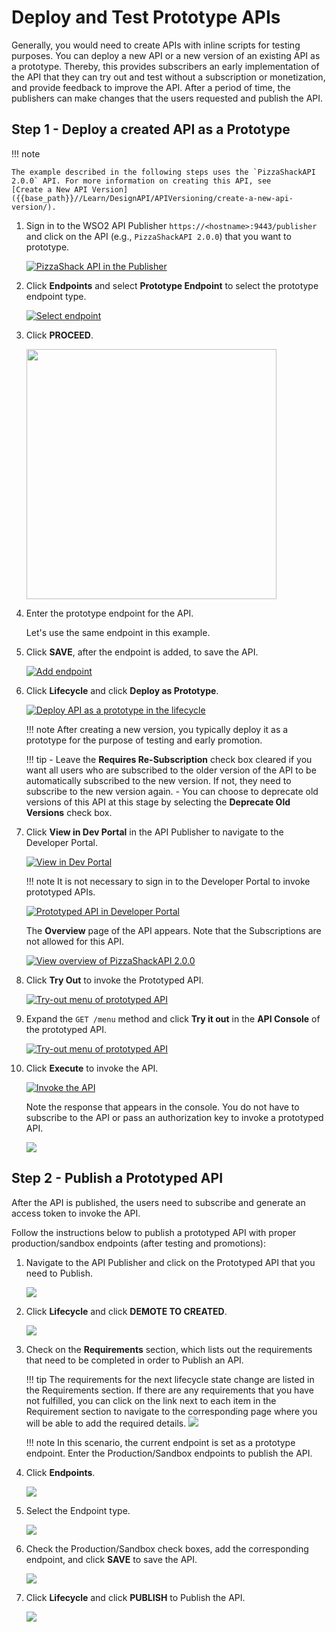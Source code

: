 # Deploy and Test Prototype APIs

Generally, you would need to create APIs with inline scripts for testing purposes. You can deploy a new API or a new version of an existing API as a prototype. Thereby, this provides subscribers an early implementation of the API that they can try out and test without a subscription or monetization, and provide feedback to improve the API. After a period of time, the publishers can make changes that the users requested and publish the API.

## Step 1 - Deploy a created API as a Prototype

!!! note

    The example described in the following steps uses the `PizzaShackAPI 2.0.0` API. For more information on creating this API, see 
    [Create a New API Version]({{base_path}}//Learn/DesignAPI/APIVersioning/create-a-new-api-version/).

1.  Sign in to the WSO2 API Publisher `https://<hostname>:9443/publisher` and click on the API (e.g., `PizzaShackAPI 2.0.0`) that you want to prototype.
     
     [![PizzaShack API in the Publisher]({{base_path}}/assets/img/Learn/prototype-api-PizzaShack-publisher.png)]({{base_path}}/assets/img/Learn/prototype-api-PizzaShack-publisher.png)

2. Click **Endpoints** and select **Prototype Endpoint** to select the prototype endpoint type.

     [![Select endpoint]({{base_path}}/assets/img/Learn/prototype-api-select-endpoint-type.png)]({{base_path}}/assets/img/Learn/prototype-api-select-endpoint-type.png)

3. Click **PROCEED**.
    
     <img src="{{base_path}}/assets/img/Learn/prototype-api-change-endpoint-confirmation.png" width="400px" />
 
4.  Enter the prototype endpoint for the API. 

     Let's use the same endpoint in this example.

     
5. Click **SAVE**, after the endpoint is added, to save the API.

     [![Add endpoint]({{base_path}}/assets/img/Learn/prototype-api-endpoint-added.png)]({{base_path}}/assets/img/Learn/prototype-api-endpoint-added.png)
    

6.  Click **Lifecycle** and click **Deploy as Prototype**.

     [![Deploy API as a prototype in the lifecycle]({{base_path}}/assets/img/Learn/prototype-api-deploy-as-prototype.png)]({{base_path}}/assets/img/Learn/prototype-api-deploy-as-prototype.png)

    !!! note
        After creating a new version, you typically deploy it as a prototype for the purpose of testing and early promotion.
   
    
    !!! tip
        -   Leave the **Requires Re-Subscription** check box cleared if you want all users who are subscribed to the older version of the API to be automatically subscribed to the new version. If not, they need to subscribe to the new version again.
        -   You can choose to deprecate old versions of this API at this stage by selecting the **Deprecate Old Versions** check box.


4.  Click **View in Dev Portal** in the API Publisher to navigate to the Developer Portal.

     [![View in Dev Portal]({{base_path}}/assets/img/Learn/prototype-api-view-in-dev-portal.png)]({{base_path}}/assets/img/Learn/prototype-api-view-in-dev-portal.png)
    
    !!! note
        It is not necessary to sign in to the Developer Portal to invoke prototyped APIs.

    [![Prototyped API in Developer Portal]({{base_path}}/assets/img/Learn/prototype-api-in-dev-portal.png)]({{base_path}}/assets/img/Learn/prototype-api-in-dev-portal.png)
    
    The **Overview** page of the API appears. Note that the Subscriptions are not allowed for this API.

    [![View overview of PizzaShackAPI 2.0.0]({{base_path}}/assets/img/Learn/prototype-api-subscriptions-not-allowed.png)]({{base_path}}/assets/img/Learn/prototype-api-subscriptions-not-allowed.png)

5.  Click **Try Out** to invoke the Prototyped API. 
   
     [![Try-out menu of prototyped API]({{base_path}}/assets/img/Learn/prototype-api-try-out-menu.png)]({{base_path}}/assets/img/Learn/prototype-api-try-out-menu.png)


6.  Expand the `GET /menu` method and click **Try it out** in the **API Console** of the prototyped API.

     [![Try-out menu of prototyped API]({{base_path}}/assets/img/Learn/prototype-api-menu-try-it-out.png)]({{base_path}}/assets/img/Learn/prototype-api-menu-try-it-out.png)


7.  Click **Execute** to invoke the API.

     [![Invoke the API]({{base_path}}/assets/img/Learn/prototype-api-execute.png)]({{base_path}}/assets/img/Learn/prototype-api-execute.png)

    Note the response that appears in the console. You do not have to subscribe to the API or pass an authorization key to invoke a prototyped API.
    
    [![]({{base_path}}/assets/img/Learn/prototype-api-success-response.png)]({{base_path}}/assets/img/Learn/prototype-api-success-response.png)

## Step 2 - Publish a Prototyped API

After the API is published, the users need to subscribe and generate an access token to invoke the API.

Follow the instructions below to publish a prototyped API with proper production/sandbox endpoints (after testing and promotions): 

1. Navigate to the API Publisher and click on the Prototyped API that you need to Publish.
    
     [![]({{base_path}}/assets/img/Learn/prototype-api-click-on-api.png)]({{base_path}}/assets/img/Learn/prototype-api-click-on-api.png)
    
2. Click **Lifecycle** and click **DEMOTE TO CREATED**.

     [![]({{base_path}}/assets/img/Learn/prototype-api-demote-to-created.png)]({{base_path}}/assets/img/Learn/prototype-api-demote-to-created.png)

3. Check on the **Requirements** section, which lists out the requirements that need to be completed in order to Publish an API. 

    !!! tip
        The requirements for the next lifecycle state change are listed in the Requirements section.
        If there are any requirements that you have not fulfilled, you can click on the link next to each item in the Requirement section to navigate to the corresponding page where you will be able to add the required details.
        [![]({{base_path}}/assets/img/Learn/api-lifecycle-requirements.png)]({{base_path}}/assets/img/Learn/api-lifecycle-requirements.png)
        
        
    !!! note
        In this scenario, the current endpoint is set as a prototype endpoint. Enter the Production/Sandbox endpoints to publish the API.
         
4. Click **Endpoints**.

     [![]({{base_path}}/assets/img/Learn/prototype-api-to-endpoints.png)]({{base_path}}/assets/img/Learn/prototype-api-to-endpoints.png)
 
5. Select the Endpoint type.

     [![]({{base_path}}/assets/img/Learn/prototype-api-select-http-endpoint.png)]({{base_path}}/assets/img/Learn/prototype-api-select-http-endpoint.png)

6. Check the Production/Sandbox check boxes, add the corresponding endpoint, and click **SAVE** to save the API.

     [![]({{base_path}}/assets/img/Learn/prototype-api-to-publish-add-endpoint.png)]({{base_path}}/assets/img/Learn/prototype-api-to-publish-add-endpoint.png)
   
7. Click **Lifecycle** and click **PUBLISH** to Publish the API.

     [![]({{base_path}}/assets/img/Learn/prototype-api-publish.png)]({{base_path}}/assets/img/Learn/prototype-api-publish.png)
   
